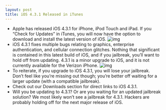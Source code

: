 ```yaml
---
layout: post
title: iOS 4.3.1 Released in iTunes
---
```

* Apple has released iOS 4.3.1 for iPhone, iPod Touch and iPad. If you “Check for Updates” in iTunes, you will now have the option to download and install the latest version of iOS.
![img](http://media.idownloadblog.com/wp-content/uploads/2011/03/4.3.1-Released-e1301074366926.png)
* iOS 4.3.1 fixes multiple bugs relating to graphics, enterprise authentication, and cellular connection glitches. Nothing that significant is contained in this latest build of iOS, and if you jailbreak, you’ll want to hold off from updating. 4.3.1 is a minor upgrade to iOS, and it is not currently available for the Verizon iPhone.
![img](http://media.idownloadblog.com/wp-content/uploads/2011/03/iOS-4.3.1-Channelog-e1301074719906.png)
* To reiterate, if you upgrade to iOS 4.3.1, you will lose your jailbreak. Don’t feel like you’re missing out though; you’re better off waiting for a larger update (with a compatible jailbreak).
* Check out our Downloads section for direct links to iOS 4.3.1.
* Will you be updating to 4.3.1? Or are you waiting for an updated jailbreak solution? We most likely won’t see a jailbreak for 4.3.1. Hackers are probably holding off for the next major release of iOS.

